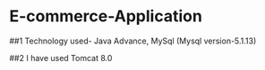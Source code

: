# E-commerce-Application

##1 Technology used- Java Advance, MySql (Mysql version-5.1.13)


##2 I have used  Tomcat 8.0
